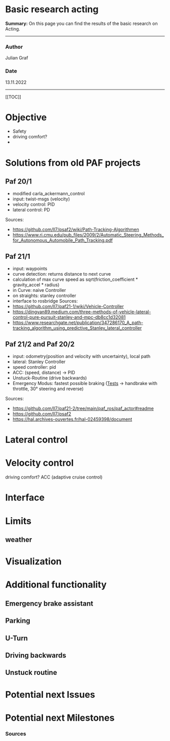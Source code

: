 # Basic research acting

**Summary:** On this page you can find the results of the basic research on Acting.


---
### Author

Julian Graf

### Date

13.11.2022

---
[[TOC]] 

# Objective
- Safety
- driving comfort?
- 
# Solutions from old PAF projects

## Paf 20/1
- modified carla_ackermann_control
- input: twist-msgs (velocity)
- velocity control: PID
- lateral control: PD

Sources:
- https://github.com/ll7/psaf2/wiki/Path-Tracking-Algorithmen
- https://www.ri.cmu.edu/pub_files/2009/2/Automatic_Steering_Methods_for_Autonomous_Automobile_Path_Tracking.pdf

## Paf 21/1
- input: waypoints
- curve detection: returns distance to next curve
- calculation of max curve speed as sqrt(friction_coefficient  * gravity_accel * radius)
- in Curve: naive Controller
- on straights: stanley controller
- interface to rosbridge
Sources: 
- https://github.com/ll7/paf21-1/wiki/Vehicle-Controller
- https://dingyan89.medium.com/three-methods-of-vehicle-lateral-control-pure-pursuit-stanley-and-mpc-db8cc1d32081
- https://www.researchgate.net/publication/347286170_A_path-tracking_algorithm_using_predictive_Stanley_lateral_controller

## Paf 21/2 and Paf 20/2
- input: odometry(position and velocity with uncertainty), local path
- lateral: Stanley Controller
- speed controller: pid
- ACC: (speed, distance) -> PID
- Unstuck-Routine (drive backwards)
- Emergency Modus: fastest possible braking ([Tests](https://github.com/ll7/paf21-2/blob/main/docs/paf_actor/backwards/braking.md) -> handbrake with throttle, 30° steering and reverse)

Sources:
- https://github.com/ll7/paf21-2/tree/main/paf_ros/paf_actor#readme
- https://github.com/ll7/psaf2
- https://hal.archives-ouvertes.fr/hal-02459398/document

# Lateral control


# Velocity control
driving comfort?
ACC (adaptive cruise control) 


# Interface


# Limits

## weather

# Visualization 


# Additional functionality 
## Emergency brake assistant 
## Parking
## U-Turn
## Driving backwards
## Unstuck routine


# Potential next Issues


# Potential next Milestones


### Sources
